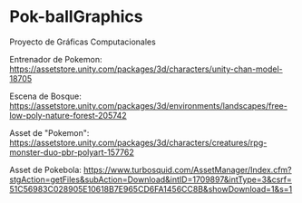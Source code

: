 # Pok-ballGraphics
Proyecto de Gráficas Computacionales

Entrenador de Pokemon: https://assetstore.unity.com/packages/3d/characters/unity-chan-model-18705

Escena de Bosque: https://assetstore.unity.com/packages/3d/environments/landscapes/free-low-poly-nature-forest-205742

Asset de "Pokemon": https://assetstore.unity.com/packages/3d/characters/creatures/rpg-monster-duo-pbr-polyart-157762

Asset de Pokebola: https://www.turbosquid.com/AssetManager/Index.cfm?stgAction=getFiles&subAction=Download&intID=1709897&intType=3&csrf=51C56983C028905E10618B7E965CD6FA1456CC8B&showDownload=1&s=1
